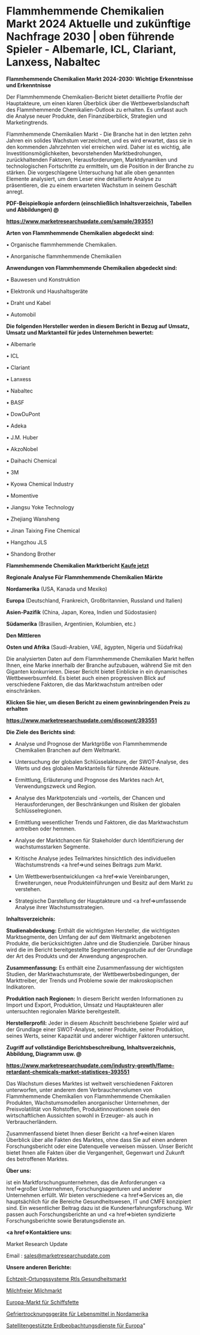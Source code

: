 # Flammhemmende Chemikalien Markt 2024 Aktuelle und zukünftige Nachfrage 2030 | oben führende Spieler - Albemarle, ICL, Clariant, Lanxess, Nabaltec

<strong>Flammhemmende Chemikalien Markt 2024-2030: Wichtige Erkenntnisse und Erkenntnisse</strong>

Der Flammhemmende Chemikalien-Bericht bietet detaillierte Profile der Hauptakteure, um einen klaren Überblick über die Wettbewerbslandschaft des Flammhemmende Chemikalien-Outlook zu erhalten. Es umfasst auch die Analyse neuer Produkte, den Finanzüberblick, Strategien und Marketingtrends.

Flammhemmende Chemikalien Markt - Die Branche hat in den letzten zehn Jahren ein solides Wachstum verzeichnet, und es wird erwartet, dass sie in den kommenden Jahrzehnten viel erreichen wird. Daher ist es wichtig, alle Investitionsmöglichkeiten, bevorstehenden Marktbedrohungen, zurückhaltenden Faktoren, Herausforderungen, Marktdynamiken und technologischen Fortschritte zu ermitteln, um die Position in der Branche zu stärken. Die vorgeschlagene Untersuchung hat alle oben genannten Elemente analysiert, um dem Leser eine detaillierte Analyse zu präsentieren, die zu einem erwarteten Wachstum in seinem Geschäft anregt.



<strong><b>PDF-Beispielkopie anfordern (einschließlich Inhaltsverzeichnis, Tabellen und Abbildungen) @ </b></strong>

<strong><a href=https://www.marketresearchupdate.com/sample/393551>

<strong>https://www.marketresearchupdate.com/sample/393551</u></a></strong></strong>



<strong>Arten von Flammhemmende Chemikalien abgedeckt sind:</strong>

• Organische flammhemmende Chemikalien.

• Anorganische flammhemmende Chemikalien



<strong>Anwendungen von Flammhemmende Chemikalien abgedeckt sind:</strong>

• Bauwesen und Konstruktion

• Elektronik und Haushaltsgeräte

• Draht und Kabel

• Automobil



<strong>Die folgenden Hersteller werden in diesem Bericht in Bezug auf Umsatz, Umsatz und Marktanteil für jedes Unternehmen bewertet:</strong>

• Albemarle

• ICL

• Clariant

• Lanxess

• Nabaltec

• BASF

• DowDuPont

• Adeka

• J.M. Huber

• AkzoNobel

• Daihachi Chemical

• 3M

• Kyowa Chemical Industry

• Momentive

• Jiangsu Yoke Technology

• Zhejiang Wansheng

• Jinan Taixing Fine Chemical

• Hangzhou JLS

• Shandong Brother



<strong>Flammhemmende Chemikalien Marktbericht <a href=https://www.marketresearchupdate.com/buynow/393551>Kaufe jetzt</a></strong>



<strong>Regionale Analyse Für Flammhemmende Chemikalien Märkte</strong>



<strong>Nordamerika</strong> (USA, Kanada und Mexiko)



<strong>Europa</strong> (Deutschland, Frankreich, Großbritannien, Russland und Italien)



<strong>Asien-Pazifik</strong> (China, Japan, Korea, Indien und Südostasien)



<strong>Südamerika</strong> (Brasilien, Argentinien, Kolumbien, etc.)



<strong>Den Mittleren</strong> 

<strong>Osten und Afrika</strong> (Saudi-Arabien, VAE, ägypten, Nigeria und Südafrika)

Die analysierten Daten auf dem Flammhemmende Chemikalien Markt helfen Ihnen, eine Marke innerhalb der Branche aufzubauen, während Sie mit den Giganten konkurrieren. Dieser Bericht bietet Einblicke in ein dynamisches Wettbewerbsumfeld. Es bietet auch einen progressiven Blick auf verschiedene Faktoren, die das Marktwachstum antreiben oder einschränken.



<strong>Klicken Sie hier, um diesen Bericht zu einem gewinnbringenden Preis zu erhalten
</strong>

<strong><a href=https://www.marketresearchupdate.com/discount/393551>https://www.marketresearchupdate.com/discount/393551</b></u></strong></a>



<strong>Die Ziele des Berichts sind:</strong>

- Analyse und Prognose der Marktgröße von Flammhemmende Chemikalien Branchen auf dem Weltmarkt.

- Untersuchung der globalen Schlüsselakteure, der SWOT-Analyse, des Werts und des globalen Marktanteils für führende Akteure.

- Ermittlung, Erläuterung und Prognose des Marktes nach Art, Verwendungszweck und Region.

- Analyse des Marktpotenzials und -vorteils, der Chancen und Herausforderungen, der Beschränkungen und Risiken der globalen Schlüsselregionen.

- Ermittlung wesentlicher Trends und Faktoren, die das Marktwachstum antreiben oder hemmen.

- Analyse der Marktchancen für Stakeholder durch Identifizierung der wachstumsstarken Segmente.

- Kritische Analyse jedes Teilmarktes hinsichtlich des individuellen Wachstumstrends <a href=>und</a> seines Beitrags zum Markt.

- Um Wettbewerbsentwicklungen <a href=>wie</a> Vereinbarungen, Erweiterungen, neue Produkteinführungen und Besitz auf dem Markt zu verstehen.

- Strategische Darstellung der Hauptakteure und <a href=>umfas</a>sende Analyse ihrer Wachstumsstrategien.



<strong>Inhaltsverzeichnis:</strong>



<strong>Studienabdeckung:</strong> Enthält die wichtigsten Hersteller, die wichtigsten Marktsegmente, den Umfang der auf dem Weltmarkt angebotenen Produkte, die berücksichtigten Jahre und die Studienziele. Darüber hinaus wird die im Bericht bereitgestellte Segmentierungsstudie auf der Grundlage der Art des Produkts und der Anwendung angesprochen.



<strong>Zusammenfassung:</strong> Es enthält eine Zusammenfassung der wichtigsten Studien, der Marktwachstumsrate, der Wettbewerbsbedingungen, der Markttreiber, der Trends und Probleme sowie der makroskopischen Indikatoren.



<strong>Produktion nach Regionen:</strong> In diesem Bericht werden Informationen zu Import und Export, Produktion, Umsatz und Hauptakteuren aller untersuchten regionalen Märkte bereitgestellt.



<strong>Herstellerprofil:</strong> Jeder in diesem Abschnitt beschriebene Spieler wird auf der Grundlage einer SWOT-Analyse, seiner Produkte, seiner Produktion, seines Werts, seiner Kapazität und anderer wichtiger Faktoren untersucht.



<strong><b>Zugriff auf vollständige Berichtsbeschreibung, Inhaltsverzeichnis, Abbildung, Diagramm usw. @ </b></strong>

<strong><a href=https://www.marketresearchupdate.com/industry-growth/flame-retardant-chemicals-market-statistices-393551>https://www.marketresearchupdate.com/industry-growth/flame-retardant-chemicals-market-statistices-393551</a></strong>

Das Wachstum dieses Marktes ist weltweit verschiedenen Faktoren unterworfen, unter anderem dem Verbrauchervolumen von Flammhemmende Chemikalien von Flammhemmende Chemikalien Produkten, Wachstumsmodellen anorganischer Unternehmen, der Preisvolatilität von Rohstoffen, Produktinnovationen sowie den wirtschaftlichen Aussichten sowohl in Erzeuger- als auch in Verbraucherländern.

Zusammenfassend bietet Ihnen dieser Bericht <a href=>einen</a> klaren Überblick über alle Fakten des Marktes, ohne dass Sie auf einen anderen Forschungsbericht oder eine Datenquelle verweisen müssen. Unser Bericht bietet Ihnen alle Fakten über die Vergangenheit, Gegenwart und Zukunft des betroffenen Marktes.



<strong>Über uns:</strong>

 ist ein Marktforschungsunternehmen, das die Anforderungen <a href=>großer</a> Unternehmen, Forschungsagenturen und anderer Unternehmen erfüllt. Wir bieten verschiedene <a href=>Services</a> an, die hauptsächlich für die Bereiche Gesundheitswesen, IT und CMFE konzipiert sind. Ein wesentlicher Beitrag dazu ist die Kundenerfahrungsforschung. Wir passen auch Forschungsberichte an und <a href=>bieten</a> syndizierte Forschungsberichte sowie Beratungsdienste an.



<strong><a href=>Kontaktiere uns:</a></strong>

Market Research Update

Email : sales@marketresearchupdate.com



<strong>Unsere anderen Berichte:</strong>

<a href=https://www.linkedin.com/pulse/real-time-location-systems-rtls-healthcare-market-has>Echtzeit-Ortungssysteme Rtls Gesundheitsmarkt</a>

<a href=https://www.linkedin.com/pulse/dairy-free-milk-market-research-report-reveals-explosive>Milchfreier Milchmarkt</a>

<a href=https://www.linkedin.com/pulse/europe-marine-grease-market-size-trends-share-growth>Europa-Markt für Schiffsfette</a>

<a href=https://www.linkedin.com/pulse/north-america-food-freeze-drying-equipment>Gefriertrocknungsgeräte für Lebensmittel in Nordamerika</a>

<a href=https://www.linkedin.com/pulse/europe-satellite-based-earth-observation-services>Satellitengestützte Erdbeobachtungsdienste für Europa</a>"
